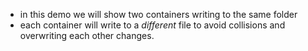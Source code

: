 - in this demo we will show two containers writing to the same folder
- each container will write to a *different* file to avoid collisions and overwriting each other changes.
